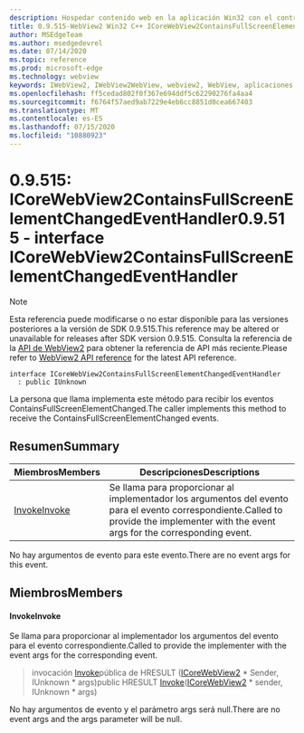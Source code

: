 ```yaml
---
description: Hospedar contenido web en la aplicación Win32 con el control Microsoft Edge WebView2
title: 0.9.515-WebView2 Win32 C++ ICoreWebView2ContainsFullScreenElementChangedEventHandler
author: MSEdgeTeam
ms.author: msedgedevrel
ms.date: 07/14/2020
ms.topic: reference
ms.prod: microsoft-edge
ms.technology: webview
keywords: IWebView2, IWebView2WebView, webview2, WebView, aplicaciones Win32, Win32, Edge, ICoreWebView2, ICoreWebView2Controller, control de explorador, HTML Edge
ms.openlocfilehash: ff5cedad802f0f367e694ddf5c62290276fa4aa4
ms.sourcegitcommit: f6764f57aed9ab7229e4eb6cc8851d0cea667403
ms.translationtype: MT
ms.contentlocale: es-ES
ms.lasthandoff: 07/15/2020
ms.locfileid: "10880923"
---
```

# <span data-ttu-id="0cde0-104">0.9.515: ICoreWebView2ContainsFullScreenElementChangedEventHandler</span><span class="sxs-lookup"><span data-stu-id="0cde0-104">0.9.515 - interface ICoreWebView2ContainsFullScreenElementChangedEventHandler</span></span> 

> [!NOTE]
> <span data-ttu-id="0cde0-105">Esta referencia puede modificarse o no estar disponible para las versiones posteriores a la versión de SDK 0.9.515.</span><span class="sxs-lookup"><span data-stu-id="0cde0-105">This reference may be altered or unavailable for releases after SDK version 0.9.515.</span></span> <span data-ttu-id="0cde0-106">Consulta la referencia de la [API de WebView2](../../../webview2-api-reference.md) para obtener la referencia de API más reciente.</span><span class="sxs-lookup"><span data-stu-id="0cde0-106">Please refer to [WebView2 API reference](../../../webview2-api-reference.md) for the latest API reference.</span></span>

```
interface ICoreWebView2ContainsFullScreenElementChangedEventHandler
  : public IUnknown
```

<span data-ttu-id="0cde0-107">La persona que llama implementa este método para recibir los eventos ContainsFullScreenElementChanged.</span><span class="sxs-lookup"><span data-stu-id="0cde0-107">The caller implements this method to receive the ContainsFullScreenElementChanged events.</span></span>

## <span data-ttu-id="0cde0-108">Resumen</span><span class="sxs-lookup"><span data-stu-id="0cde0-108">Summary</span></span>

 <span data-ttu-id="0cde0-109">Miembros</span><span class="sxs-lookup"><span data-stu-id="0cde0-109">Members</span></span>                        | <span data-ttu-id="0cde0-110">Descripciones</span><span class="sxs-lookup"><span data-stu-id="0cde0-110">Descriptions</span></span>
--------------------------------|---------------------------------------------
[<span data-ttu-id="0cde0-111">Invoke</span><span class="sxs-lookup"><span data-stu-id="0cde0-111">Invoke</span></span>](#invoke) | <span data-ttu-id="0cde0-112">Se llama para proporcionar al implementador los argumentos del evento para el evento correspondiente.</span><span class="sxs-lookup"><span data-stu-id="0cde0-112">Called to provide the implementer with the event args for the corresponding event.</span></span>

<span data-ttu-id="0cde0-113">No hay argumentos de evento para este evento.</span><span class="sxs-lookup"><span data-stu-id="0cde0-113">There are no event args for this event.</span></span>

## <span data-ttu-id="0cde0-114">Miembros</span><span class="sxs-lookup"><span data-stu-id="0cde0-114">Members</span></span>

#### <span data-ttu-id="0cde0-115">Invoke</span><span class="sxs-lookup"><span data-stu-id="0cde0-115">Invoke</span></span> 

<span data-ttu-id="0cde0-116">Se llama para proporcionar al implementador los argumentos del evento para el evento correspondiente.</span><span class="sxs-lookup"><span data-stu-id="0cde0-116">Called to provide the implementer with the event args for the corresponding event.</span></span>

> <span data-ttu-id="0cde0-117">invocación [Invoke](#invoke)pública de HRESULT ([ICoreWebView2](icorewebview2.md) \* Sender, IUnknown \* args)</span><span class="sxs-lookup"><span data-stu-id="0cde0-117">public HRESULT [Invoke](#invoke)([ICoreWebView2](icorewebview2.md) \* sender, IUnknown \* args)</span></span>

<span data-ttu-id="0cde0-118">No hay argumentos de evento y el parámetro args será null.</span><span class="sxs-lookup"><span data-stu-id="0cde0-118">There are no event args and the args parameter will be null.</span></span>

